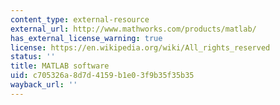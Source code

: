 ```yaml
---
content_type: external-resource
external_url: http://www.mathworks.com/products/matlab/
has_external_license_warning: true
license: https://en.wikipedia.org/wiki/All_rights_reserved
status: ''
title: MATLAB software
uid: c705326a-8d7d-4159-b1e0-3f9b35f35b35
wayback_url: ''
---
```

